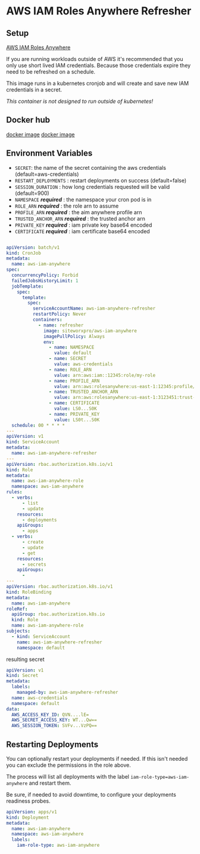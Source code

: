 # AWS IAM Roles Anywhere Refresher


## Setup
[AWS IAM Roles Anywhere](https://docs.aws.amazon.com/rolesanywhere/latest/userguide/introduction.html)

If you are running workloads outside of AWS it's recommended that you only use short lived IAM credentials.
Because those credentials expire they need to be refreshed on a schedule.

This image runs in a kubernetes cronjob and will create and save new IAM credentials in a secret.

*This container is not designed to run outside of kubernetes!*

## Docker hub

[docker image](https://hub.docker.com/repository/docker/siteworxpro/aws-iam-anywhere/general)
[docker image](https://hub.docker.com/repository/docker/siteworxpro/aws-iam-anywhere/general)


## Environment Variables

- `SECRET`: the name of the secret containing the aws credentials (default=aws-credentials)
- `RESTART_DEPLOYMENTS` : restart deployments on success (default=false)
- `SESSION_DURATION` : how long credentials requested will be valid (default=900)
- `NAMESPACE` ***required*** : the namespace your cron pod is in
- `ROLE_ARN` ***required*** : the role arn to assume
- `PROFILE_ARN` ***required*** : the aim anywhere profile arn
- `TRUSTED_ANCHOR_ARN` ***required*** : the trusted anchor arn
- `PRIVATE_KEY` ***required*** : iam private key base64 encoded
- `CERTIFICATE` ***required*** : iam certificate base64 encoded

```yaml

apiVersion: batch/v1
kind: CronJob
metadata:
  name: aws-iam-anywhere
spec:
  concurrencyPolicy: Forbid
  failedJobsHistoryLimit: 1
  jobTemplate:
    spec:
      template:
        spec:
          serviceAccountName: aws-iam-anywhere-refresher
          restartPolicy: Never
          containers:
            - name: refresher
              image: siteworxpro/aws-iam-anywhere
              imagePullPolicy: Always
              env:
                - name: NAMESPACE
                  value: default
                - name: SECRET
                  value: aws-credentials
                - name: ROLE_ARN
                  value: arn:aws:iam::12345:role/my-role
                - name: PROFILE_ARN
                  value: arn:aws:rolesanywhere:us-east-1:12345:profile/bdf23662-32fe-482f-98f4-f10ba6afacd8
                - name: TRUSTED_ANCHOR_ARN
                  value: arn:aws:rolesanywhere:us-east-1:3123451:trust-anchor/23692607-2a1e-468d-80d4-dc78ce9d9b1a
                - name: CERTIFICATE
                  value: LS0...S0K
                - name: PRIVATE_KEY
                  value: LS0t...S0K
  schedule: 00 * * * *
---
apiVersion: v1
kind: ServiceAccount
metadata:
  name: aws-iam-anywhere-refresher
---
apiVersion: rbac.authorization.k8s.io/v1
kind: Role
metadata:
  name: aws-iam-anywhere-role
  namespace: aws-iam-anywhere
rules:
  - verbs:
      - list
      - update
    resources:
      - deployments
    apiGroups:
      - apps
  - verbs:
      - create
      - update
      - get
    resources:
      - secrets
    apiGroups:
      -
---
apiVersion: rbac.authorization.k8s.io/v1
kind: RoleBinding
metadata:
  name: aws-iam-anywhere
roleRef:
  apiGroup: rbac.authorization.k8s.io
  kind: Role
  name: aws-iam-anywhere-role
subjects:
  - kind: ServiceAccount
    name: aws-iam-anywhere-refresher
    namespace: default
```

resulting secret

```yaml
apiVersion: v1
kind: Secret
metadata:
  labels:
    managed-by: aws-iam-anywhere-refresher
  name: aws-credentials
  namespace: default
data:
  AWS_ACCESS_KEY_ID: QVN....lE=
  AWS_SECRET_ACCESS_KEY: WT...Qw==
  AWS_SESSION_TOKEN: SVFv...VzPQ==
```

## Restarting Deployments

You can optionally restart your deployments if needed. If this isn't needed you can exclude the permissions in the role
above. 

The process will list all deployments with the label `iam-role-type=aws-iam-anywhere` and restart them.

Be sure, if needed to avoid downtime, to configure your deployments readiness probes.

```yaml
apiVersion: apps/v1
kind: Deployment
metadata:
  name: aws-iam-anywhere
  namespace: aws-iam-anywhere
  labels:
    iam-role-type: aws-iam-anywhere
```


